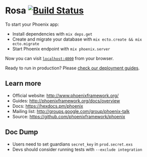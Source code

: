 # Rosa [![Build Status](https://travis-ci.com/Fahrradflucht/rosa.svg?token=ShCwq7Qu7BM1HfHtG88v&branch=master)](https://travis-ci.com/Fahrradflucht/rosa)

To start your Phoenix app:

  * Install dependencies with `mix deps.get`
  * Create and migrate your database with `mix ecto.create && mix ecto.migrate`
  * Start Phoenix endpoint with `mix phoenix.server`

Now you can visit [`localhost:4000`](http://localhost:4000) from your browser.

Ready to run in production? Please [check our deployment guides](http://www.phoenixframework.org/docs/deployment).

## Learn more

  * Official website: http://www.phoenixframework.org/
  * Guides: http://phoenixframework.org/docs/overview
  * Docs: https://hexdocs.pm/phoenix
  * Mailing list: http://groups.google.com/group/phoenix-talk
  * Source: https://github.com/phoenixframework/phoenix

## Doc Dump

  * Users need to set guardians `secret_key` in `prod.secret.exs`
  * Devs should consider running tests with `--exclude integration` 
  
